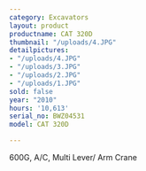 ```yaml
---
category: Excavators
layout: product
productname: CAT 320D
thumbnail: "/uploads/4.JPG"
detailpictures:
- "/uploads/4.JPG"
- "/uploads/3.JPG"
- "/uploads/2.JPG"
- "/uploads/1.JPG"
sold: false
year: "2010"
hours: '10,613'
serial_no: BWZ04531
model: CAT 320D

---
```

600G, A/C, Multi Lever/ Arm Crane